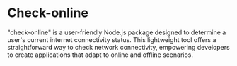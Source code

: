 # Check-online
"check-online" is a user-friendly Node.js package designed to determine a user's current internet connectivity status. This lightweight tool offers a straightforward way to check network connectivity, empowering developers to create applications that adapt to online and offline scenarios.
